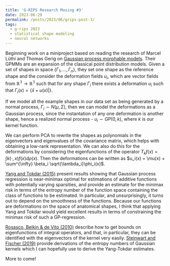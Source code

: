 ```yaml
---
title: 'G-RIPS Research Musing #3'
date: 2023-06-29
permalink: /posts/2023/06/grips-post-3/
tags:
  - g-rips 2023
  - statistical shape modeling
  - neural networks
---
```



Beginning work on a miniproject based on reading the research of Marcel Lüthi and Thomas Gerig on [Gaussian process morphable models](https://ieeexplore.ieee.org/stamp/stamp.jsp?tp=&arnumber=8010438). 
Their GPMMs are an expansion of the classical point distribution models. Given a set of shapes in space $\{\Gamma_1,\dots,\Gamma_n\}$, they set one shape as the reference shape and the consider the deformation fields $u_i$, which are vector fields from $\mathbb{R^3} \rightarrow \mathbb{R^3}$ such that for any shape $\Gamma_i$ there exists a deformation $u_i$ such that $\Gamma_i(x) = \{\bar{x}+u(x)|\}$.

If we model all the example shapes in our data set as being generated by a normal process, $\Gamma_i \sim N(\mu, \Sigma)$, then we can model the deformations as a Gaussian process, since the instantation of any one deformation is another shape, hence a realized normal process - $u_i \sim GP(0,k)$, where $k$ is our kernel function.

We can perform PCA to rewrite the shapes as polynomials in the eigenvectors and eigenvalues of the covariance matrix, which helps with obtaining a low-rank representation. We can also do this for the deformations by considering the eigenfunctions of the operator $T_k f(x) = \int k(\cdot,x)f(x) d\rho(x)$. Then the deformations can be written as $u_i(x) = \mu(x) + \sum^{\infty} \beta_i \sqrt{\lambda_i}\phi_i(x)$.

[Yang and Tokdar (2015)](https://arxiv.org/abs/1401.7278) present results showing that Gaussian process regression is near-minimax optimal for estimations of additive functions with potentially varying sparsities, and provide an estimate for the minimax risk in terms of the entropy number of the function space containing the class of functions to be estimated. In particular, and unsurprisingly, it turns out to depend on the smoothness of the functions. Because our functions are deformations on the space of anatomical shapes, I think that applying Yang and Tokdar would yield excellent results in terms of constraining the minimax risk of such a GP-regression.

[Rosasco, Belkin & de Vito (2010)](https://dl.acm.org/doi/10.5555/1756006.1756036) describe how to get bounds on eigenfunctions of integral operators, and that, in particular, they can be identified with the eigenvectors of the kernel very easily. [Steinwart and Fischer (2019)](https://arxiv.org/pdf/1912.11741.pdf) provide derivations of the entropy numbers of Gaussian kernels which I can hopefully use to derive the Yang-Tokdar estimates.

More to come!

